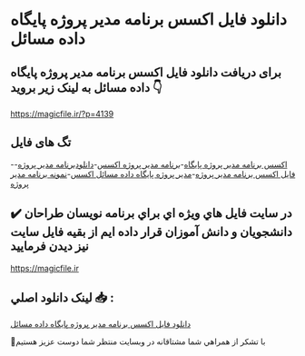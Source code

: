 # دانلود فایل اکسس برنامه مدیر پروژه پایگاه داده مسائل

## برای دریافت دانلود فایل اکسس برنامه مدیر پروژه پایگاه داده مسائل به لینک زیر بروید 👇

https://magicfile.ir/?p=4139

## تگ های فایل

-[اکسس برنامه مدیر پروژه پایگاه](https://magicfile.ir/product/%d8%a7%da%a9%d8%b3%d8%b3-%d8%a8%d8%b1%d9%86%d8%a7%d9%85%d9%87-%d9%85%d8%af%db%8c%d8%b1-%d9%be%d8%b1%d9%88%da%98%d9%87-%d9%be%d8%a7%db%8c%da%af%d8%a7%d9%87-%d8%af%d8%a7%d8%af%d9%87-%d9%85%d8%b3%d8%a7%d8%a6%d9%84/)-[برنامه مدیر پروژه اکسس](https://magicfile.ir/product/%d8%a7%da%a9%d8%b3%d8%b3-%d8%a8%d8%b1%d9%86%d8%a7%d9%85%d9%87-%d9%85%d8%af%db%8c%d8%b1-%d9%be%d8%b1%d9%88%da%98%d9%87-%d9%be%d8%a7%db%8c%da%af%d8%a7%d9%87-%d8%af%d8%a7%d8%af%d9%87-%d9%85%d8%b3%d8%a7%d8%a6%d9%84/)-[دانلودبرنامه مدیر پروژه](https://magicfile.ir/product/%d8%a7%da%a9%d8%b3%d8%b3-%d8%a8%d8%b1%d9%86%d8%a7%d9%85%d9%87-%d9%85%d8%af%db%8c%d8%b1-%d9%be%d8%b1%d9%88%da%98%d9%87-%d9%be%d8%a7%db%8c%da%af%d8%a7%d9%87-%d8%af%d8%a7%d8%af%d9%87-%d9%85%d8%b3%d8%a7%d8%a6%d9%84/)-[فایل اکسس برنامه مدیر پروژه](https://magicfile.ir/product/%d8%a7%da%a9%d8%b3%d8%b3-%d8%a8%d8%b1%d9%86%d8%a7%d9%85%d9%87-%d9%85%d8%af%db%8c%d8%b1-%d9%be%d8%b1%d9%88%da%98%d9%87-%d9%be%d8%a7%db%8c%da%af%d8%a7%d9%87-%d8%af%d8%a7%d8%af%d9%87-%d9%85%d8%b3%d8%a7%d8%a6%d9%84/)-[مدیر پروژه پایگاه داده مسائل اکسس](https://magicfile.ir/product/%d8%a7%da%a9%d8%b3%d8%b3-%d8%a8%d8%b1%d9%86%d8%a7%d9%85%d9%87-%d9%85%d8%af%db%8c%d8%b1-%d9%be%d8%b1%d9%88%da%98%d9%87-%d9%be%d8%a7%db%8c%da%af%d8%a7%d9%87-%d8%af%d8%a7%d8%af%d9%87-%d9%85%d8%b3%d8%a7%d8%a6%d9%84/)-[نمونه برنامه مدیر پروژه](https://magicfile.ir/product/%d8%a7%da%a9%d8%b3%d8%b3-%d8%a8%d8%b1%d9%86%d8%a7%d9%85%d9%87-%d9%85%d8%af%db%8c%d8%b1-%d9%be%d8%b1%d9%88%da%98%d9%87-%d9%be%d8%a7%db%8c%da%af%d8%a7%d9%87-%d8%af%d8%a7%d8%af%d9%87-%d9%85%d8%b3%d8%a7%d8%a6%d9%84/)

## ✔️ در سايت فايل هاي ويژه اي براي برنامه نويسان طراحان دانشجويان و دانش آموزان قرار داده ايم از بقيه فايل سايت نيز ديدن فرماييد

https://magicfile.ir


## لينک دانلود اصلي 📥 :

[دانلود فایل اکسس برنامه مدیر پروژه پایگاه داده مسائل](https://magicfile.ir/product/%d8%a7%da%a9%d8%b3%d8%b3-%d8%a8%d8%b1%d9%86%d8%a7%d9%85%d9%87-%d9%85%d8%af%db%8c%d8%b1-%d9%be%d8%b1%d9%88%da%98%d9%87-%d9%be%d8%a7%db%8c%da%af%d8%a7%d9%87-%d8%af%d8%a7%d8%af%d9%87-%d9%85%d8%b3%d8%a7%d8%a6%d9%84/) 


🙏با تشکر از همراهي شما مشتاقانه در وبسایت منتظر شما دوست عزیز هستیم

